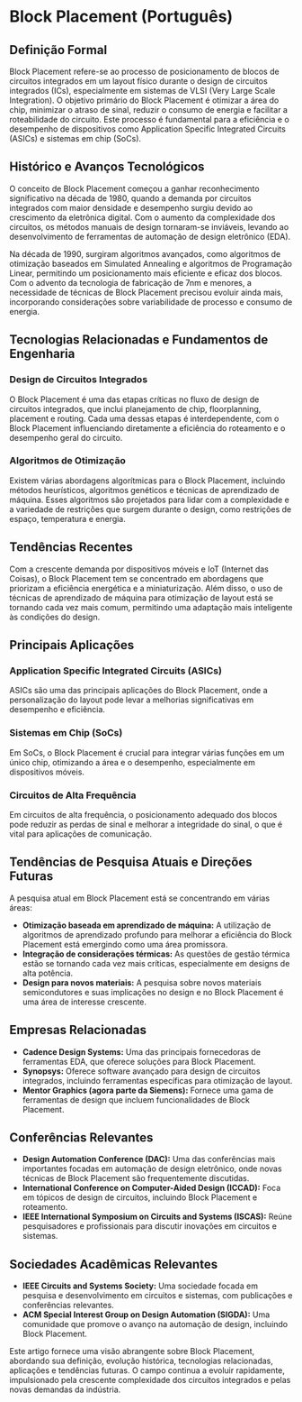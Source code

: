 # Block Placement (Português)

## Definição Formal

Block Placement refere-se ao processo de posicionamento de blocos de circuitos integrados em um layout físico durante o design de circuitos integrados (ICs), especialmente em sistemas de VLSI (Very Large Scale Integration). O objetivo primário do Block Placement é otimizar a área do chip, minimizar o atraso de sinal, reduzir o consumo de energia e facilitar a roteabilidade do circuito. Este processo é fundamental para a eficiência e o desempenho de dispositivos como Application Specific Integrated Circuits (ASICs) e sistemas em chip (SoCs).

## Histórico e Avanços Tecnológicos

O conceito de Block Placement começou a ganhar reconhecimento significativo na década de 1980, quando a demanda por circuitos integrados com maior densidade e desempenho surgiu devido ao crescimento da eletrônica digital. Com o aumento da complexidade dos circuitos, os métodos manuais de design tornaram-se inviáveis, levando ao desenvolvimento de ferramentas de automação de design eletrônico (EDA).

Na década de 1990, surgiram algoritmos avançados, como algoritmos de otimização baseados em Simulated Annealing e algoritmos de Programação Linear, permitindo um posicionamento mais eficiente e eficaz dos blocos. Com o advento da tecnologia de fabricação de 7nm e menores, a necessidade de técnicas de Block Placement precisou evoluir ainda mais, incorporando considerações sobre variabilidade de processo e consumo de energia.

## Tecnologias Relacionadas e Fundamentos de Engenharia

### Design de Circuitos Integrados

O Block Placement é uma das etapas críticas no fluxo de design de circuitos integrados, que inclui planejamento de chip, floorplanning, placement e routing. Cada uma dessas etapas é interdependente, com o Block Placement influenciando diretamente a eficiência do roteamento e o desempenho geral do circuito.

### Algoritmos de Otimização

Existem várias abordagens algorítmicas para o Block Placement, incluindo métodos heurísticos, algoritmos genéticos e técnicas de aprendizado de máquina. Esses algoritmos são projetados para lidar com a complexidade e a variedade de restrições que surgem durante o design, como restrições de espaço, temperatura e energia.

## Tendências Recentes

Com a crescente demanda por dispositivos móveis e IoT (Internet das Coisas), o Block Placement tem se concentrado em abordagens que priorizam a eficiência energética e a miniaturização. Além disso, o uso de técnicas de aprendizado de máquina para otimização de layout está se tornando cada vez mais comum, permitindo uma adaptação mais inteligente às condições do design.

## Principais Aplicações

### Application Specific Integrated Circuits (ASICs)

ASICs são uma das principais aplicações do Block Placement, onde a personalização do layout pode levar a melhorias significativas em desempenho e eficiência.

### Sistemas em Chip (SoCs)

Em SoCs, o Block Placement é crucial para integrar várias funções em um único chip, otimizando a área e o desempenho, especialmente em dispositivos móveis.

### Circuitos de Alta Frequência

Em circuitos de alta frequência, o posicionamento adequado dos blocos pode reduzir as perdas de sinal e melhorar a integridade do sinal, o que é vital para aplicações de comunicação.

## Tendências de Pesquisa Atuais e Direções Futuras

A pesquisa atual em Block Placement está se concentrando em várias áreas:

- **Otimização baseada em aprendizado de máquina:** A utilização de algoritmos de aprendizado profundo para melhorar a eficiência do Block Placement está emergindo como uma área promissora.
- **Integração de considerações térmicas:** As questões de gestão térmica estão se tornando cada vez mais críticas, especialmente em designs de alta potência.
- **Design para novos materiais:** A pesquisa sobre novos materiais semicondutores e suas implicações no design e no Block Placement é uma área de interesse crescente.

## Empresas Relacionadas

- **Cadence Design Systems:** Uma das principais fornecedoras de ferramentas EDA, que oferece soluções para Block Placement.
- **Synopsys:** Oferece software avançado para design de circuitos integrados, incluindo ferramentas específicas para otimização de layout.
- **Mentor Graphics (agora parte da Siemens):** Fornece uma gama de ferramentas de design que incluem funcionalidades de Block Placement.

## Conferências Relevantes

- **Design Automation Conference (DAC):** Uma das conferências mais importantes focadas em automação de design eletrônico, onde novas técnicas de Block Placement são frequentemente discutidas.
- **International Conference on Computer-Aided Design (ICCAD):** Foca em tópicos de design de circuitos, incluindo Block Placement e roteamento.
- **IEEE International Symposium on Circuits and Systems (ISCAS):** Reúne pesquisadores e profissionais para discutir inovações em circuitos e sistemas.

## Sociedades Acadêmicas Relevantes

- **IEEE Circuits and Systems Society:** Uma sociedade focada em pesquisa e desenvolvimento em circuitos e sistemas, com publicações e conferências relevantes.
- **ACM Special Interest Group on Design Automation (SIGDA):** Uma comunidade que promove o avanço na automação de design, incluindo Block Placement.

Este artigo fornece uma visão abrangente sobre Block Placement, abordando sua definição, evolução histórica, tecnologias relacionadas, aplicações e tendências futuras. O campo continua a evoluir rapidamente, impulsionado pela crescente complexidade dos circuitos integrados e pelas novas demandas da indústria.